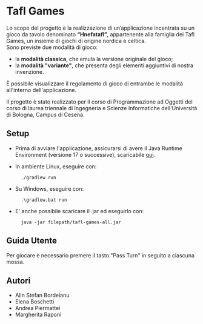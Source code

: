 # Tafl Games

Lo scopo del progetto è la realizzazione di un’applicazione incentrata su un gioco da tavolo denominato <b>“Hnefatafl”</b>, appartenente alla famiglia dei Tafl Games, un insieme di giochi di origine nordica e celtica.
<br>Sono previste due modalità di gioco: 
<ul>
    <li>
        la <b>modalità classica</b>, che emula la versione originale del gioco;
    </li>
    <li>
        la <b>modalità "variante"</b>, che presenta degli elementi aggiuntivi di nostra invenzione.
    </li>
</ul>

È possibile visualizzare il regolamento di gioco di entrambe le modalità all'interno dell'applicazione.

Il progetto è stato realizzato per il corso di Programmazione ad Oggetti del corso di laurea triennale di Ingegneria e Scienze Informatiche dell'Università di Bologna, Campus di Cesena.

## Setup

- Prima di avviare l'applicazione, assicurarsi di avere il Java Runtime Environment (versione 17 o successive), scaricabile [qui](https://www.oracle.com/java/technologies/downloads/#java8).
- In ambiente Linux, eseguire con:

        ./gradlew run

- Su Windows, eseguire con:

        .\gradlew.bat run

- E' anche possibile scaricare il .jar ed eseguirlo con:

        java -jar filepath/tafl-games-all.jar

## Guida Utente

Per giocare è necessario premere il tasto "Pass Turn" in seguito a ciascuna mossa.

## Autori
<ul>
    <li>Alin Stefan Bordeianu</li>
    <li>Elena Boschetti</li>
    <li>Andrea Piermattei</li>
    <li>Margherita Raponi</li>
</ul>
